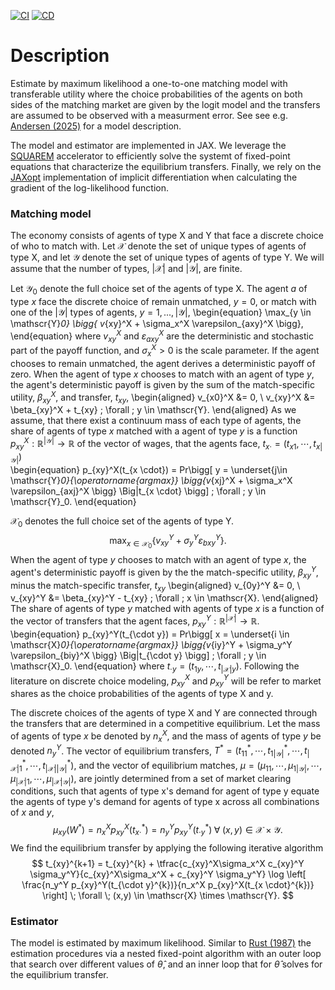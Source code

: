 [![CI](https://github.com/esbenscriver/Estimate-matching-model/actions/workflows/ci.yml/badge.svg)](https://github.com/esbenscriver/Estimate-matching-model/actions/workflows/ci.yml)
[![CD](https://github.com/esbenscriver/Estimate-matching-model/actions/workflows/cd.yml/badge.svg)](https://github.com/esbenscriver/Estimate-matching-model/actions/workflows/cd.yml)

# Description
Estimate by maximum likelihood a one-to-one matching model with transferable utility where the choice probabilities of the agents on both sides of the matching market are given by the logit model and the transfers are assumed to be observed with a measurment error. See see e.g. [Andersen (2025)](https://arxiv.org/pdf/2409.05518) for a model description.

The model and estimator are implemented in JAX. We leverage the [SQUAREM](https://github.com/esbenscriver/squarem-JAXopt) accelerator to efficiently solve the systemt of fixed-point equations that characterize the equilibrium transfers. Finally, we rely on the [JAXopt](https://github.com/google/jaxopt) implementation of implicit differentiation when calculating the gradient of the log-likelihood function.

### Matching model
The economy consists of agents of type X and Y that face a discrete choice of who to match with. Let $\mathscr{X}$ denote the set of unique types of agents of type X, and let $\mathscr{Y}$ denote the set of unique types of agents of type Y. We will assume that the number of types, $\left|\mathscr{X}\right|$
and $\left|\mathscr{Y}\right|$, are finite.

Let $\mathscr{Y}_0$ denote the full choice set of the agents of type X. The agent $a$ of type $x$ face the discrete choice of remain unmatched, $y=0$, or match with one of the $|\mathscr{Y}|$ types of agents, $y=1,...,|\mathscr{Y}|$,
\begin{equation}
    \max_{y \in \mathscr{Y}_0} \bigg\{ v_{xy}^X + \sigma_x^X \varepsilon_{axy}^X \bigg\},
\end{equation}
where $v_{xy}^X$ and $\varepsilon_{axy}^X$ are the deterministic and stochastic part of the payoff function, and $\sigma_x^X > 0$ is the scale parameter. If the agent chooses to remain unmatched, the agent derives a deterministic payoff of zero. When the agent of type $x$ chooses to match with an agent of type $y$, the agent's deterministic payoff is given by the sum of the match-specific utility, $\beta_{xy}^X$, and transfer, $t_{xy}$,
\begin{aligned}
    v_{x0}^X &= 0, \\
    v_{xy}^X &= \beta_{xy}^X + t_{xy} \; \forall \; y \in \mathscr{Y}.
\end{aligned}
As we assume, that there exist a continuum mass of each type of agents, the share of agents of type $x$ matched with a agent of type $y$ is a function $p_{xy}^X: \mathbb{R}^{|\mathscr{Y}|} \rightarrow \mathbb{R}$ of the vector of wages, that the agents face, $t_{x \cdot}=(t_{x1},\cdots,t_{x|\mathscr{Y}|})$  
\begin{equation}
    p_{xy}^X(t_{x \cdot})
    = Pr\bigg[ y = \underset{j\in \mathscr{Y}_0}{\operatorname{argmax}} \bigg\{v_{xj}^X + \sigma_x^X \varepsilon_{axj}^X \bigg\} \Big|t_{x \cdot} \bigg] \; \forall \; y \in \mathscr{Y}_0.
\end{equation}

$\mathscr{X}_0$ denotes the full choice set of the agents of type Y.
$$
    \max_{x \in \mathscr{X}_0} \bigg\{ v_{xy}^Y + \sigma_y^Y \varepsilon_{bxy}^Y \bigg\}.
$$
When the agent of type $y$ chooses to match with an agent of type $x$, the agent's deterministic payoff is given by the the match-specific utility, $\beta_{xy}^Y$, minus the match-specific transfer, $t_{xy}$
\begin{aligned}
    v_{0y}^Y &= 0, \\
    v_{xy}^Y &= \beta_{xy}^Y - t_{xy} \; \forall \; x \in \mathscr{X}.
\end{aligned}
The share of agents of type $y$ matched with agents of type $x$ is a function of the vector of transfers that the agent faces, $p_{xy}^Y: \mathbb{R}^{|\mathscr{X}|} \rightarrow \mathbb{R}$.  
\begin{equation}
    p_{xy}^Y(t_{\cdot y})
    = Pr\bigg[ x = \underset{i \in \mathscr{X}_0}{\operatorname{argmax}} \bigg\{v_{iy}^Y + \sigma_y^Y \varepsilon_{biy}^X \bigg\} \Big|t_{\cdot y} \bigg] \; \forall \; y \in \mathscr{X}_0.
\end{equation}
where $t_{\cdot y}=(t_{1y},\cdots,t_{|\mathscr{X}|y})$. Following the literature on discrete choice modeling, $p_{xy}^X$ and $p_{xy}^Y$ will be refer to market shares as the choice probabilities of the agents of type X and y.

The discrete choices of the agents of type X and Y are connected through the transfers that are determined in a competitive equilibrium. Let the mass of agents of type $x$ be denoted by $n_x^X$, and the mass of agents of type $y$ be denoted $n_y^Y$. The vector of equilibrium transfers, $T^*=(t_{11}^*,\cdots,t_{1|\mathscr{Y}|}^*,\cdots,t_{|\mathscr{X}|1}^*,\cdots,t_{|\mathscr{X}||\mathscr{Y}|}^*)$, and the vector of equilibrium matches, $\mu=(\mu_{11},\cdots,\mu_{1|\mathscr{Y}|},\cdots,\mu_{|\mathscr{X}|1},\cdots,\mu_{|\mathscr{X}|\mathscr{Y}|})$, are jointly determined from a set of market clearing conditions, such that agents of type x's demand for agent of type y equate the agents of type y's demand for agents of type x across all combinations of $x$ and $y$,
$$
    \mu_{xy}(W^*) = n_x^X p_{xy}^X(t_{x \cdot}^*) = n_y^Y p_{xy}^Y(t_{\cdot y}^*) \; \forall \; (x,y) \in \mathscr{X} \times \mathscr{Y}.
$$
We find the equilibrium transfer by applying the following iterative algorithm
$$
    t_{xy}^{k+1} = t_{xy}^{k} + \tfrac{c_{xy}^X\sigma_x^X c_{xy}^Y \sigma_y^Y}{c_{xy}^X\sigma_x^X + c_{xy}^Y \sigma_y^Y} \log \left[ \frac{n_y^Y p_{xy}^Y(t_{\cdot y}^{k})}{n_x^X p_{xy}^X(t_{x \cdot}^{k})} \right] \; \forall \; (x,y) \in \mathscr{X} \times \mathscr{Y}.
$$

### Estimator
The model is estimated by maximum likelihood. Similar to [Rust (1987)](https://doi.org/10.2307/1911259) the estimation procedures via a nested fixed-point algorithm with an outer loop that search over different values of $\hat{\theta}$, and an inner loop that for $\hat{\theta}$ solves for the equilibrium transfer.